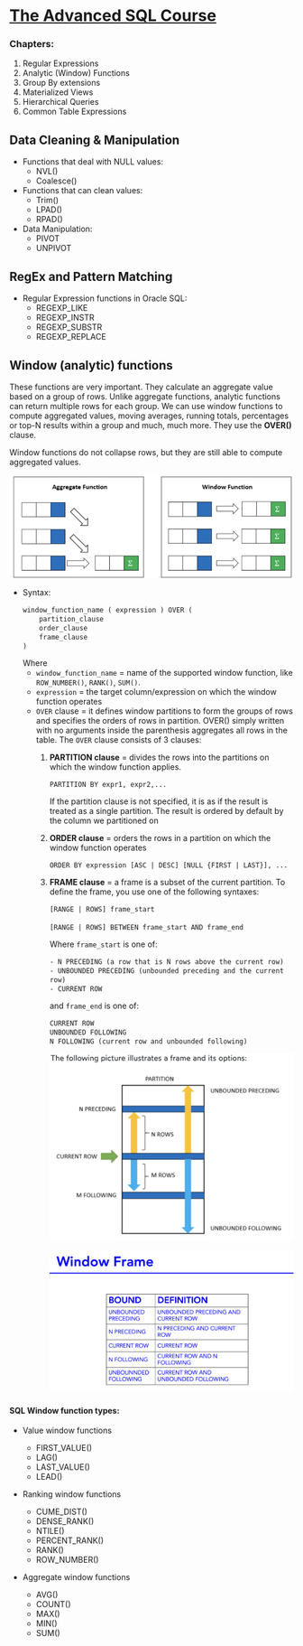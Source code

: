 # [The Advanced SQL Course](https://www.udemy.com/course/the-advanced-sql-course-2021)

### Chapters:
1. Regular Expressions 
2. Analytic (Window) Functions
3. Group By extensions
4. Materialized Views
5. Hierarchical Queries
6. Common Table Expressions

## Data Cleaning & Manipulation
* Functions that deal with NULL values:
    - NVL()
    - Coalesce()
* Functions that can clean values:
    - Trim()
    - LPAD()
    - RPAD()
* Data Manipulation:
    - PIVOT
    - UNPIVOT


## RegEx and Pattern Matching
* Regular Expression functions in Oracle SQL:
    - REGEXP_LIKE
    - REGEXP_INSTR
    - REGEXP_SUBSTR
    - REGEXP_REPLACE


## Window (analytic) functions
These functions are very important. They calculate an aggregate value based on a group of rows. Unlike aggregate functions, analytic functions can return multiple rows for each group. We can use window functions to compute aggregated values, moving averages, running totals, percentages or top-N results within a group and much, much more. They use the **OVER()** clause.

Window functions do not collapse rows, but they are still able to compute aggregated values.

![Alt text](image.png)

- Syntax:
    ```
    window_function_name ( expression ) OVER (
        partition_clause
        order_clause
        frame_clause
    )
    ```
    Where
    - ```window_function_name``` = name of the supported window function, like ```ROW_NUMBER()```, ```RANK()```, ```SUM()```.
    - ```expression``` = the target column/expression on which the window function operates
    - ```OVER``` clause = it defines window partitions to form the groups of rows and specifies the orders of rows in partition. 
    OVER() simply written with no arguments inside the parenthesis aggregates all rows in the table. 
    The ```OVER``` clause consists of 3 clauses:
        1. **PARTITION clause** = divides the rows into the partitions on which the window function applies.
            ```
            PARTITION BY expr1, expr2,...
            ```
            If the partition clause is not specified, it is as if the result is treated as a single partition.
            The result is ordered by default by the column we partitioned on
        2. **ORDER clause** = orders the rows in a partition on which the window function operates
            ```
            ORDER BY expression [ASC | DESC] [NULL {FIRST | LAST}], ...
            ```
        3. **FRAME clause** = a frame is a subset of the current partition. To define the frame, you use one of the following syntaxes:
            ```
            [RANGE | ROWS] frame_start

            [RANGE | ROWS] BETWEEN frame_start AND frame_end
            ```
            Where  ```frame_start``` is one of:
            ```
            - N PRECEDING (a row that is N rows above the current row)
            - UNBOUNDED PRECEDING (unbounded preceding and the current row)
            - CURRENT ROW
            ```
            and ```frame_end``` is one of:
            ```
            CURRENT ROW
            UNBOUNDED FOLLOWING 
            N FOLLOWING (current row and unbounded following)
            ```

            ![Alt text](image-1.png)

            ![Alt text](image-2.png)

#### SQL Window function types:
- Value window functions
    - FIRST_VALUE()
    - LAG()
    - LAST_VALUE()
    - LEAD()

- Ranking window functions
    - CUME_DIST()
    - DENSE_RANK()
    - NTILE()
    - PERCENT_RANK()
    - RANK()
    - ROW_NUMBER()

- Aggregate window functions
    - AVG()
    - COUNT()
    - MAX()
    - MIN()
    - SUM()